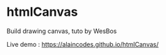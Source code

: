 # htmlCanvas
Build drawing canvas, tuto by WesBos

Live demo : https://alaincodes.github.io/htmlCanvas/
